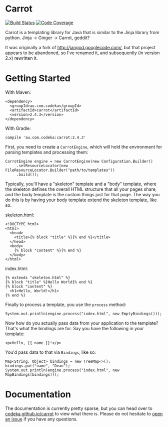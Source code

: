 Carrot
======

[![Build Status](https://travis-ci.org/codeka/carrot.svg?branch=master)](https://travis-ci.org/codeka/carrot)
[![Code Coverage](https://img.shields.io/codecov/c/github/codeka/carrot/master.svg)](https://codecov.io/github/codeka/carrot?branch=master)

Carrot is a templating library for Java that is similar to the Jinja library from python. Jinja -> Ginger -> Carrot,
geddit?

It was originally a fork of http://jangod.googlecode.com/, but that project appears to be abandoned, so I've renamed it,
and subsequently (in version 2.x) rewritten it.

Getting Started
===============

With Maven:

    <dependency>
      <groupId>au.com.codeka</groupId>
      <artifactId>carrot</artifactId>
      <version>2.4.3</version>
    </dependency>

With Gradle:

    compile 'au.com.codeka:carrot:2.4.3'

First, you need to create a `CarrotEngine`, which will hold the environment for parsing templates and processing them:

    CarrotEngine engine = new CarrotEngine(new Configuration.Builder()
         .setResourceLocator(new FileResourceLocator.Builder("path/to/templates"))
         .build());

Typically, you'll have a "skeleton" template and a "body" template, where the skeleton defines the overall HTML
structure that all your pages share, and the body template is the custom things just for that page. The way you do this
is by having your body template extend the skeleton template, like so:

skeleton.html:

    <!DOCTYPE html>
    <html>
      <head>
        <title>{% block "title" %}{% end %}</title>
      </head>
      <body>
        {% block "content" %}{% end %}
      </body>
    </html>

index.html:

    {% extends "skeleton.html" %}
    {% block "title" %}Hello World{% end %}
    {% block "content" %}
      <h1>Hello, World!</h1>
    {% end %}

Finally to process a template, you use the `process` method:

    System.out.println(engine.process("index.html", new EmptyBindings()));

Now how do you actually pass data from your application to the template? That's what the bindings are for. Say you have
the following in your template:

    <p>Hello, {{ name }}!</p>

You'd pass data to that via `Bindings`, like so:

    Map<String, Object> bindings = new TreeMap<>();
    bindings.put("name", "Dean");
    System.out.println(engine.process("index.html", new MapBindings(bindings)));

Documentation
=============

The documentation is currently pretty sparse, but you can head over to
[codeka.github.io/carrot](http://codeka.github.io/carrot/) to view what there is. Please do not hesitate to
[open an issue](https://github.com/codeka/carrot/issues/new) if you have any questions.
